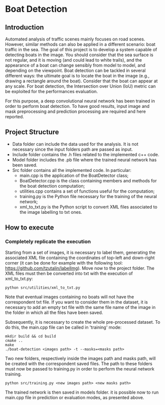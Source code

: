 # Boat Detection

## Introduction 

Automated analysis of traffic scenes mainly focuses on road scenes. However, similar methods can also be applied in a 
different scenario: boat traffic in the sea. The goal of this project is to develop a system capable of detecting boats in the image.
You should consider that the sea surface is not regular, and it is moving (and could lead to white trails), and the 
appearance of a boat can change sensibly from model to model, and depending on the viewpoint. Boat detection can be 
tackled in several different ways: the ultimate goal is to locate the boat in the image (e.g., drawing a rectangle around 
the boat). Consider that the boat can appear at any scale. For boat detection, the Intersection over Union (IoU) metric
can be exploited for the performances evaluation.

For this purpose, a deep convolutional neural network has been trained in order to perform boat detection. To have good results, 
input image and mask preprocessing and prediction processing are required and here reported. 

## Project Structure

  - Data folder can include the data used for the analysis. It is not necessary since the input folders path are passed as input.
  - Include folder contains the .h files related to the implemented c++ code.
  - Model folder includes the .pb file where the trained neural network has been saved.
  - Src folder contains all the implemented code. In particular:
    + main.cpp is the application of the BoatDetector class;
    + BoatDetector.cpp is the class containing members and methods for the boat detection computation;
    + utilities.cpp contains a set of functions useful for the computation;
    + training.py is the Python file necessary for the training of the neural network;
    + xml_to_txt.py is the Python script to convert XML files associated to the image labelling to txt ones.

## How to execute

### Completely replicate the execution

Starting from a set of images, it is necessary to label them, generating the associated XML file containing the coordinates of
top-left and down-right corner (it can be done for example with the following tool: https://github.com/tzutalin/labelImg). Move 
now to the project folder. 
The XML files must then be converted into txt with the execution of xml_to_txt.py:

```
python src/utilities/xml_to_txt.py
```

Note that eventual images containing no boats will not have the correspondent txt file. If you want to consider them in the dataset,
it is necessary to add an empty txt file with the same file name of the image in the folder in which all the files have been saved.

Subsequently, it is necessary to create the whole pre-processed dataset. To do this, the main.cpp file can be called in 'training' mode:

```
mkdir build && cd build
cmake ..
make 
./boat-detection <images path> -t --masks=<masks path>
```

Two new folders, respectively inside the images path and masks path, will be created with the correspondent saved files. The path to these 
folders must now be passed to training.py in order to perform the neural network training. 

```
python src/training.py <new images path> <new masks path>
```

The trained network is then saved in models folder. it is possible now to run main.cpp file in prediction or evaluation modes, as presented above. 

